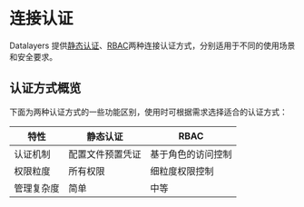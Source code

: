 # 连接认证

Datalayers 提供[静态认证](./static.md)、[RBAC](../access-control/overview.md)两种连接认证方式，分别适用于不同的使用场景和安全要求。


## 认证方式概览

下面为两种认证方式的一些功能区别，使用时可根据需求选择适合的认证方式：

| 特性          |  静态认证                |  RBAC                 | 
| ------------- | ----------------------- | --------------------- | 
| 认证机制       | 配置文件预置凭证         | 基于角色的访问控制      |   
| 权限粒度       | 所有权限                | 细粒度权限控制          |   
| 管理复杂度     | 简单                    | 中等                   |   



